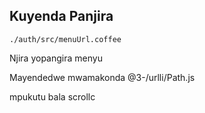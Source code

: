 ## Kuyenda Panjira

`./auth/src/menuUrl.coffee`

Njira yopangira menyu

Mayendedwe mwamakonda
@3-/urlli/Path.js

mpukutu bala
scrollc